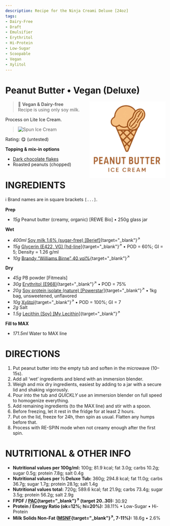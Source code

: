 ```yaml
---
description: Recipe for the Ninja Creami Deluxe [24oz]
tags:
- Dairy-Free
- Draft
- Emulsifier
- Erythritol
- Hi-Protein
- Low-Sugar
- Scoopable
- Vegan
- Xylitol
---
```

# Peanut Butter • Vegan (Deluxe)
<img style="float: right; margin-left: 1.5em;" width=240 alt="Logo" src="https://raw.githubusercontent.com/jhermann/ice-creamery/refs/heads/main/recipes/PB%20Mix/pb-ice-cream-logo.png" />

> 🌿 **Vegan & Dairy-free**<br />Recipe is using only soy milk.

Process on Lite Ice Cream.

> <img width=360 alt="Spun Ice Cream" src="" class="zoomable" />

Rating: 😋 (untested)

**Topping & mix-in options**

 * [Dark chocolate flakes](../../T/Toppings/#dark-chocolate-flakes-mix-in)
 * Roasted peanuts (chopped)

# INGREDIENTS

ℹ️ Brand names are in square brackets `[...]`.

**Prep**

  - _15g_ Peanut butter (creamy, organic) [REWE Bio] • 250g glass jar

**Wet**

  - _400ml_ [Soy milk 1.6% (sugar-free) \[Berief\]](/ice-creamery/info/ingredients/#soy-milk){target="_blank"}<sup>↗</sup>
  - _15g_ [Glycerin (E422, VG) \[hd-line\]](/ice-creamery/info/ingredients/#vegetable-glycerin-glycerol-vg-e422){target="_blank"}<sup>↗</sup> • POD = 60%; GI = 5; Density = 1.26 g/ml
  - _10g_ [Brandy “Williams Birne” 40 vol%](/ice-creamery/info/ingredients/#alcohol-ethanol){target="_blank"}<sup>↗</sup>

**Dry**

  - _45g_ PB powder [Fitmeals]
  - _30g_ [Erythritol (E968)](/ice-creamery/info/ingredients/#erythritol-e968){target="_blank"}<sup>↗</sup> • POD = 75%
  - _20g_ [Soy protein isolate (nature) \[Powerstar\]](/ice-creamery/info/ingredients/#soy-protein-isolate){target="_blank"}<sup>↗</sup> • 1kg bag, unsweetened, unflavored
  - _10g_ [Xylitol](/ice-creamery/info/ingredients/#xylitol-e967){target="_blank"}<sup>↗</sup> • POD = 100%; GI = 7
  - _2g_ Salt
  - _1.5g_ [Lecithin (Soy) \[My Lecithin\]](/ice-creamery/info/ingredients/#soy-lecithin-e322){target="_blank"}<sup>↗</sup>

**Fill to MAX**

  - _171.5ml_ Water to MAX line

# DIRECTIONS

 1. Put peanut butter into the empty tub and soften in the microwave (10–15s).
 1. Add all ‘wet’ ingredients and blend with an immersion blender.
 1. Weigh and mix dry ingredients, easiest by adding to a jar with a secure lid and shaking vigorously.
 1. Pour into the tub and *QUICKLY* use an immersion blender on full speed to homogenize everything.
 1. Add remaining ingredients (to the MAX line) and stir with a spoon.
 1. Before freezing, let it rest in the fridge for at least 2 hours.
 1. Put on the lid, freeze for 24h, then spin as usual. Flatten any humps before that.
 1. Process with RE-SPIN mode when not creamy enough after the first spin.

# NUTRITIONAL & OTHER INFO
- **Nutritional values per 100g/ml:** 100g; 81.9 kcal; fat 3.0g; carbs 10.2g; sugar 0.5g; protein 7.8g; salt 0.4g
- **Nutritional values per ½ Deluxe Tub:** 360g; 294.8 kcal; fat 11.0g; carbs 36.7g; sugar 1.7g; protein 28.1g; salt 1.4g
- **Nutritional values total:** 720g; 589.6 kcal; fat 21.9g; carbs 73.4g; sugar 3.5g; protein 56.2g; salt 2.9g
- **FPDF / [PAC](/ice-creamery/info/glossary/#potere-anti-congelante-pac){target="_blank"}<sup>↗</sup> (target 20..30):** 30.92
- **Protein / Energy Ratio (ok=12%; hi=20%):** 38.11% • Low-Sugar • Hi-Protein
- **Milk Solids Non-Fat ([MSNF](/ice-creamery/info/glossary/#milk-solids-not-fat-msnf){target="_blank"}<sup>↗</sup>, 7-11%):** 18.6g • 2.6%
